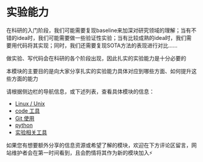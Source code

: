 # 实验能力

在科研的入门阶段，我们可能需要复现baseline来加深对研究领域的理解；当有不错的idea时，我们可能需要做一些验证性实验；当有比较成熟的idea时，我们需要用代码将其实现；同时，我们还需要复现SOTA方法的表现进行对比......

做实验、写代码会在科研的各个阶段出现，因此扎实的实验能力是十分必要的

本模块的主要目的是向大家分享扎实的实验能力具体对应到哪些方面、如何提升这些方面的能力

请根据侧边栏的导航信息，或下述列表，查看具体模块的信息：

- [Linux / Unix](/experiment/os/)
- [code 工具](/experiment/code_tools/)
- [Git 使用](/experiment/git)
- [python](/experiment/python/)
- [实验相关工具](/experiment/experiment_tools/)

如果您有想要额外分享的信息资源或希望了解的模块，欢迎在下方评论区留言，网站维护者会在第一时间看到，且会酌情将其作为新的模块加入⚡️